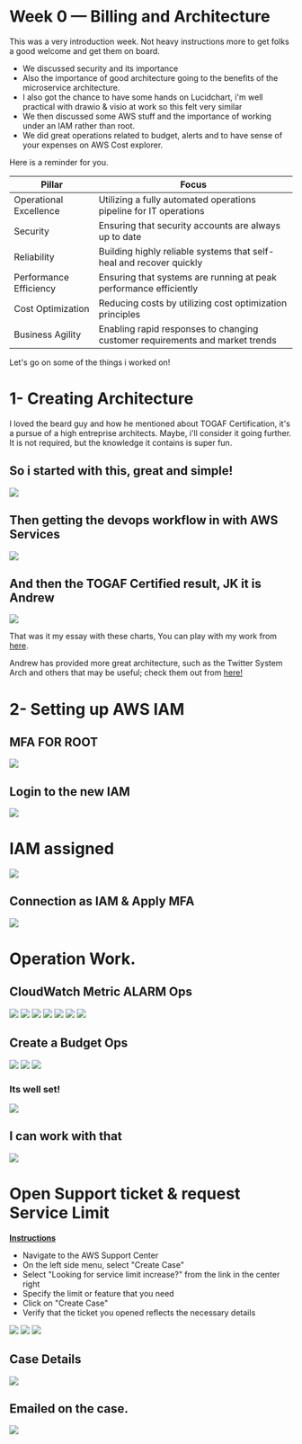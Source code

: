# Week 0 — Billing and Architecture

This was a very introduction week. Not heavy instructions more to get folks a good welcome and get them on board.

- We discussed security and its importance
- Also the importance of good architecture going to the benefits of the microservice architecture.
- I also got the chance to have some hands on Lucidchart, i'm well practical with drawio & visio at work so this felt very similar
- We then discussed some AWS stuff and the importance of working under an IAM rather than root.
- We did great operations related to budget, alerts and to have sense of your expenses on AWS Cost explorer.

Here is a reminder for you.

| Pillar | Focus |
| --- | --- |
| Operational Excellence | Utilizing a fully automated operations pipeline for IT operations |
| Security | Ensuring that security accounts are always up to date |
| Reliability | Building highly reliable systems that self-heal and recover quickly |
| Performance Efficiency | Ensuring that systems are running at peak performance efficiently |
| Cost Optimization | Reducing costs by utilizing cost optimization principles |
| Business Agility | Enabling rapid responses to changing customer requirements and market trends |


Let's go on some of the things i worked on!


# 1- Creating Architecture 
I loved the beard guy and how he mentioned about TOGAF Certification, it's a pursue of a high entreprise architects. Maybe, i'll consider it going further.
It is not required, but the knowledge it contains is super fun.


## So i started with this, great and simple!

<img src="assets/week0/babytry.png">


## Then getting the devops workflow in with AWS Services
<img src="assets/week0/cicd.png">


## And then the TOGAF Certified result, JK it is Andrew

<img src="assets/week0/mm.png">

That was it my essay with these charts, You can play with my work from [here](https://lucid.app/lucidchart/f03569ad-27eb-435d-a81e-4c0d404e5951/edit?viewport_loc=-513%2C135%2C2720%2C1216%2CwcSxugjtXe~j&invitationId=inv_d8a1495b-87a4-4031-80bf-08a7067c8e12).


Andrew has provided more great architecture, such as the Twitter System Arch and others that may be useful; check them out from [here!](https://lucid.app/lucidchart/3dd58bb4-27dc-440d-9dc0-9bcd0154a346/edit?viewport_loc=224%2C471%2C1939%2C867%2Cu~1sbYNXU9q3&invitationId=inv_b811bc56-a51b-4481-a306-2f347e725dc5) 



# 2- Setting up AWS IAM

## MFA FOR ROOT
<img src="assets/week0/MFA1.png">

## Login to the new IAM
<img src="assets/week0/loginNEWIAM.png">



# IAM assigned
<img src="assets/week0/IAM DONE.png">


## Connection as IAM & Apply MFA
<img src="assets/week0/hiiam.png">



# Operation Work.

## CloudWatch Metric ALARM Ops


<img src="assets/week0/1 alarm.png">

<img src="assets/week0/2 alarm.png">



<img src="assets/week0/3- pick a topic.png">


<img src="assets/week0/4- notif received.png">


<img src="assets/week0/5- BILLINB ALARM DONE.png">


<img src="assets/week0/6-done.png">


<img src="assets/week0/7-waiting alarm.png">




## Create a Budget Ops



<img src="assets/week0/&.png">

<img src="assets/week0/1bud.png">


<img src="assets/week0/2bud.png">


### Its well set!
<img src="assets/week0/3 budget is set .png">

## I can work with that
<img src="assets/week0/Amazing i got a credit..png">


# Open Support ticket & request  Service Limit

 **[Instructions](https://support.console.aws.amazon.com/support/home#/ )**
- Navigate to the AWS Support Center
- On the left side menu, select "Create Case"
- Select "Looking for service limit increase?" from the link in the center right
- Specify the limit or feature that you need
- Click on "Create Case"
- Verify that the ticket you opened reflects the necessary details

<img src="assets/week0/1 case.png">

<img src="assets/week0/2 case.png">

<img src="assets/week0/3 case.png">

## Case Details
<img src="assets/week0/4 case.png">


## Emailed on the case.

<img src="assets/week0/6 cased.png">



